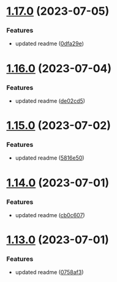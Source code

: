 # [1.17.0](https://github.com/manthanank/learn-rxjs/compare/v1.16.0...v1.17.0) (2023-07-05)


### Features

* updated readme ([0dfa29e](https://github.com/manthanank/learn-rxjs/commit/0dfa29e97a2965c194539d2014a5aa95f280f257))



# [1.16.0](https://github.com/manthanank/learn-rxjs/compare/v1.15.0...v1.16.0) (2023-07-04)


### Features

* updated readme ([de02cd5](https://github.com/manthanank/learn-rxjs/commit/de02cd550214ab37e64eed408d013f9350b9b1d2))



# [1.15.0](https://github.com/manthanank/learn-rxjs/compare/v1.14.0...v1.15.0) (2023-07-02)


### Features

* updated readme ([5816e50](https://github.com/manthanank/learn-rxjs/commit/5816e505f2050df7cbddd26dd7d0895372f8ee19))



# [1.14.0](https://github.com/manthanank/learn-rxjs/compare/v1.13.0...v1.14.0) (2023-07-01)


### Features

* updated readme ([cb0c607](https://github.com/manthanank/learn-rxjs/commit/cb0c6073144759d1ba5444db4d21d363dc653e82))



# [1.13.0](https://github.com/manthanank/learn-rxjs/compare/v1.12.0...v1.13.0) (2023-07-01)


### Features

* updated readme ([0758af3](https://github.com/manthanank/learn-rxjs/commit/0758af324db93953feb1b12c091afd9624498113))



